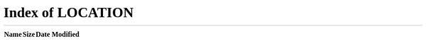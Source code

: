 ```yaml
---
layout: none
permalink: /
---
```


<html lang="hu">
  <head>
    <meta charset="UTF-8">
    <meta http-equiv="refresh" content="0; url=/home/">
    <title>Átirányítás...</title>
  </head>
  <body>
    <!--<p>Átirányítás folyamatban... Ha nem történik meg automatikusan, kattints ide: <a href="/home/">/home</a></p>-->
  </body>
</html>
